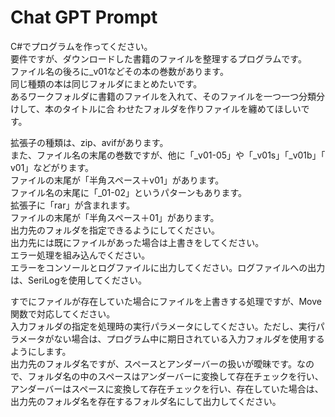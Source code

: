 ﻿# Chat GPT Prompt
  
C#でプログラムを作ってください。  
要件ですが、ダウンロードした書籍のファイルを整理するプログラムです。  
ファイル名の後ろに_v01などその本の巻数があります。  
同じ種類の本は同じフォルダにまとめたいです。  
あるワークフォルダに書籍のファイルを入れて、そのファイルを一つ一つ分類分けして、本のタイトルに合  わせたフォルダを作りファイルを纏めてほしいです。  
  
拡張子の種類は、zip、avifがあります。  
また、ファイル名の末尾の巻数ですが、他に「_v01-05」や「_v01s」「_v01b」「 v01」などがります。  
ファイルの末尾が「半角スペース＋v01」があります。  
ファイル名の末尾に「_01-02」というパターンもあります。  
拡張子に「rar」が含まれます。  
ファイルの末尾が「半角スペース＋01」があります。  
出力先のフォルダを指定できるようにしてください。  
出力先には既にファイルがあった場合は上書きをしてください。  
エラー処理を組み込んでください。  
エラーをコンソールとログファイルに出力してください。ログファイルへの出力は、SeriLogを使用してください。  
  
すでにファイルが存在していた場合にファイルを上書きする処理ですが、Move関数で対応してください。  
入力フォルダの指定を処理時の実行パラメータにしてください。ただし、実行パラメータがない場合は、プログラム中に期日されている入力フォルダを使用するようにします。  
出力先のフォルダ名ですが、スペースとアンダーバーの扱いが曖昧です。なので、フォルダ名の中のスペースはアンダーバーに変換して存在チェックを行い、アンダーバーはスペースに変換して存在チェックを行い、存在していた場合は、出力先のフォルダ名を存在するフォルダ名にして出力してください。  
  
